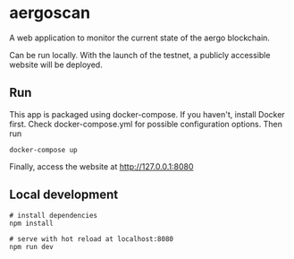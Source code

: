 # aergoscan

A web application to monitor the current state of the aergo blockchain.

Can be run locally. With the launch of the testnet, a publicly accessible website will be deployed.

## Run

This app is packaged using docker-compose. If you haven't, install Docker first. Check docker-compose.yml for possible configuration options. Then run

    docker-compose up

Finally, access the website at http://127.0.0.1:8080

## Local development

```shell
# install dependencies
npm install

# serve with hot reload at localhost:8080
npm run dev
```